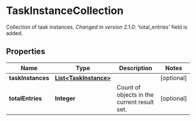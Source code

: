 

# TaskInstanceCollection

Collection of task instances.  *Changed in version 2.1.0*&#58; 'total_entries' field is added. 

## Properties

Name | Type | Description | Notes
------------ | ------------- | ------------- | -------------
**taskInstances** | [**List&lt;TaskInstance&gt;**](TaskInstance.md) |  |  [optional]
**totalEntries** | **Integer** | Count of objects in the current result set. |  [optional]



